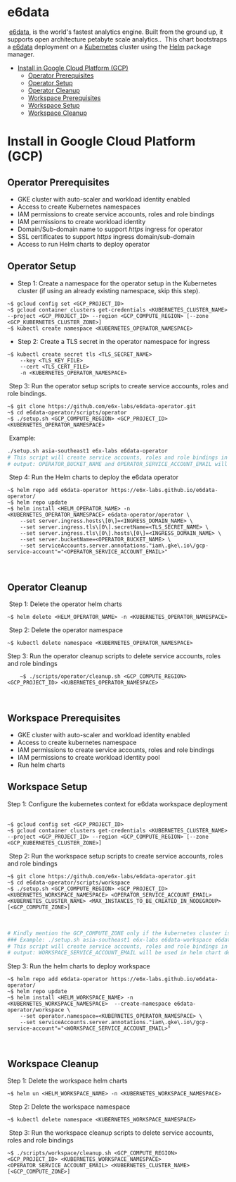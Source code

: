 # e6data <!-- omit in toc -->
​
[e6data](https://e6data.io/), is the world's fastest analytics engine. Built from the ground up, it supports open architecture petabyte scale analytics..
​
This chart bootstraps a [e6data](https://e6data.io/) deployment on a [Kubernetes](http://kubernetes.io) cluster using the [Helm](https://helm.sh) package manager.
​
- [Install in Google Cloud Platform (GCP)](#install-in-google-cloud-platform-gcp)
  - [Operator Prerequisites](#operator-prerequisites)
  - [Operator Setup](#operator-setup)
  - [Operator Cleanup](#operator-cleanup)
  - [Workspace Prerequisites](#workspace-prerequisites)
  - [Workspace Setup](#workspace-setup)
  - [Workspace Cleanup](#workspace-cleanup)
​
# Install in Google Cloud Platform (GCP)
## Operator Prerequisites
- GKE cluster with auto-scaler and workload identity enabled
- Access to create Kubernetes namespaces
- IAM permissions to create service accounts, roles and role bindings
- IAM permissions to create workload identity
- Domain/Sub-domain name to support _https_ ingress for operator
- SSL certificates to support _https_ ingress domain/sub-domain
- Access to run Helm charts to deploy operator
​
## Operator Setup
- Step 1: Create a namespace for the operator setup in the Kubernetes cluster (if using an already existing namespace, skip this step).
​
```console
~$ gcloud config set <GCP_PROJECT_ID>
~$ gcloud container clusters get-credentials <KUBERNETES_CLUSTER_NAME> --project <GCP_PROJECT_ID> --region <GCP_COMPUTE_REGION> [--zone <GCP_KUBERNETES_CLUSTER_ZONE>]
~$ kubectl create namespace <KUBERNETES_OPERATOR_NAMESPACE>
```
- Step 2: Create a TLS secret in the operator namespace for ingress
​
```console
~$ kubectl create secret tls <TLS_SECRET_NAME>
    --key <TLS_KEY_FILE>
    --cert <TLS_CERT_FILE>
    -n <KUBERNETES_OPERATOR_NAMESPACE> 
```
​
Step 3: Run the operator setup scripts to create service accounts, roles and role bindings.
​
```console
~$ git clone https://github.com/e6x-labs/e6data-operator.git
~$ cd e6data-operator/scripts/operator
~$ ./setup.sh <GCP_COMPUTE_REGION> <GCP_PROJECT_ID> <KUBERNETES_OPERATOR_NAMESPACE>
```
​
Example:
​
```bash
./setup.sh asia-southeast1 e6x-labs e6data-operator
# This script will create service accounts, roles and role bindings in operator namespace
# output: OPERATOR_BUCKET_NAME and OPERATOR_SERVICE_ACCOUNT_EMAIL will be used in helm chart deployment
```
​
Step 4: Run the Helm charts to deploy the e6data operator
​
```console
~$ helm repo add e6data-operator https://e6x-labs.github.io/e6data-operator/
~$ helm repo update
~$ helm install <HELM_OPERATOR_NAME> -n <KUBERNETES_OPERATOR_NAMESPACE> e6data-operator/operator \
    --set server.ingress.hosts\[0\]=<INGRESS_DOMAIN_NAME> \
    --set server.ingress.tls\[0\].secretName=<TLS_SECRET_NAME> \
    --set server.ingress.tls\[0\].hosts\[0\]=<INGRESS_DOMAIN_NAME> \
    --set server.bucketName=<OPERATOR_BUCKET_NAME> \
    --set serviceAccounts.server.annotations."iam\.gke\.io\/gcp-service-account"="<OPERATOR_SERVICE_ACCOUNT_EMAIL>" 
```
​
## Operator Cleanup
​
Step 1: Delete the operator helm charts
​
```console
~$ helm delete <HELM_OPERATOR_NAME> -n <KUBERNETES_OPERATOR_NAMESPACE>
```
​
Step 2: Delete the operator namespace
​
```console
~$ kubectl delete namespace <KUBERNETES_OPERATOR_NAMESPACE>
```
Step 3: Run the operator cleanup scripts to delete service accounts, roles and role bindings
​
```console
    ~$ ./scripts/operator/cleanup.sh <GCP_COMPUTE_REGION> <GCP_PROJECT_ID> <KUBERNETES_OPERATOR_NAMESPACE>    
```
​
## Workspace Prerequisites
- GKE cluster with auto-scaler and workload identity enabled
- Access to create kubernetes namespace
- IAM permissions to create service accounts, roles and role bindings
- IAM permissions to create workload identity pool
- Run helm charts
​
## Workspace Setup
Step 1: Configure the kubernetes context for e6data workspace deployment
​
```console
~$ gcloud config set <GCP_PROJECT_ID>
~$ gcloud container clusters get-credentials <KUBERNETES_CLUSTER_NAME>  --project <GCP_PROJECT_ID> --region <GCP_COMPUTE_REGION> [--zone <GCP_KUBERNETES_CLUSTER_ZONE>]
```
​
Step 2: Run the workspace setup scripts to create service accounts, roles and role bindings
​
```console
~$ git clone https://github.com/e6x-labs/e6data-operator.git
~$ cd e6data-operator/scripts/workspace
~$ ./setup.sh <GCP_COMPUTE_REGION> <GCP_PROJECT_ID> <KUBERNETES_WORKSPACE_NAMESPACE> <OPERATOR_SERVICE_ACCOUNT_EMAIL> <KUBERNETES_CLUSTER_NAME> <MAX_INSTANCES_TO_BE_CREATED_IN_NODEGROUP> [<GCP_COMPUTE_ZONE>]
```
​
```bash
# Kindly mention the GCP_COMPUTE_ZONE only if the kubernetes cluster is zonal
### Example: ./setup.sh asia-southeast1 e6x-labs e6data-workspace e6data-operator-gate@e6x-labs-351604 iam-gke-351604 8 asia-southeast1-a
# This script will create service accounts, roles and role bindings in workspace namespace
# output: WORKSPACE_SERVICE_ACCOUNT_EMAIL will be used in helm chart deployment
```
Step 3: Run the helm charts to deploy workspace
​
```console
~$ helm repo add e6data-operator https://e6x-labs.github.io/e6data-operator/
~$ helm repo update
~$ helm install <HELM_WORKSPACE_NAME> -n <KUBERNETES_WORKSPACE_NAMESPACE>  --create-namespace e6data-operator/workspace \
    --set operator.namespace=<KUBERNETES_OPERATOR_NAMESPACE> \
    --set serviceAccounts.server.annotations."iam\.gke\.io\/gcp-service-account"="<WORKSPACE_SERVICE_ACCOUNT_EMAIL>"
```
​
## Workspace Cleanup
 Step 1: Delete the workspace helm charts
​
 ```console
~$ helm un <HELM_WORKSPACE_NAME> -n <KUBERNETES_WORKSPACE_NAMESPACE>
```
​
Step 2: Delete the workspace namespace
​
```console
~$ kubectl delete namespace <KUBERNETES_WORKSPACE_NAMESPACE>
```
​
Step 3: Run the workspace cleanup scripts to delete service accounts, roles and role bindings
​
```console
~$ ./scripts/workspace/cleanup.sh <GCP_COMPUTE_REGION> <GCP_PROJECT_ID> <KUBERNETES_WORKSPACE_NAMESPACE> <OPERATOR_SERVICE_ACCOUNT_EMAIL> <KUBERNETES_CLUSTER_NAME> [<GCP_COMPUTE_ZONE>]
```
